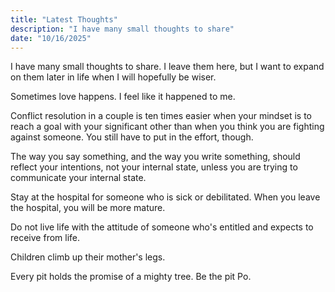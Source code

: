 ```yaml
---
title: "Latest Thoughts"
description: "I have many small thoughts to share"
date: "10/16/2025"
---
```


I have many small thoughts to share. I leave them here, but I want to expand on them later in life when I will hopefully be wiser.

Sometimes love happens. I feel like it happened to me.

Conflict resolution in a couple is ten times easier when your mindset is to reach a goal with your significant other than when you think you are fighting against someone. You still have to put in the effort, though.

The way you say something, and the way you write something, should reflect your intentions, not your internal state, unless you are trying to communicate your internal state.

Stay at the hospital for someone who is sick or debilitated. When you leave the hospital, you will be more mature.

Do not live life with the attitude of someone who's entitled and expects to receive from life.

Children climb up their mother's legs.

Every pit holds the promise of a mighty tree. Be the pit Po.
